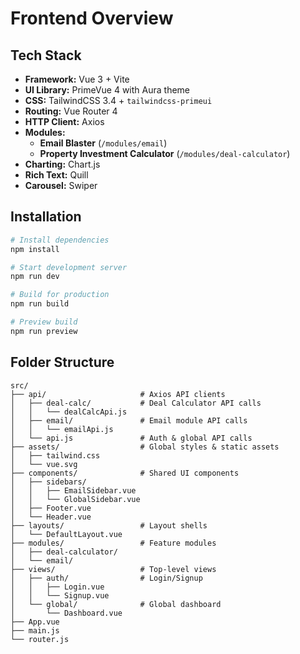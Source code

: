 # Frontend Overview

## Tech Stack
- **Framework:** Vue 3 + Vite
- **UI Library:** PrimeVue 4 with Aura theme
- **CSS:** TailwindCSS 3.4 + `tailwindcss-primeui`
- **Routing:** Vue Router 4
- **HTTP Client:** Axios
- **Modules:**
  - **Email Blaster** (`/modules/email`)
  - **Property Investment Calculator** (`/modules/deal-calculator`)
- **Charting:** Chart.js
- **Rich Text:** Quill
- **Carousel:** Swiper

## Installation
```bash
# Install dependencies
npm install

# Start development server
npm run dev

# Build for production
npm run build

# Preview build
npm run preview
```

## Folder Structure
```
src/
├── api/                     # Axios API clients
│   ├── deal-calc/           # Deal Calculator API calls
│   │   └── dealCalcApi.js
│   ├── email/               # Email module API calls
│   │   └── emailApi.js
│   └── api.js               # Auth & global API calls
├── assets/                  # Global styles & static assets
│   ├── tailwind.css
│   └── vue.svg
├── components/              # Shared UI components
│   ├── sidebars/
│   │   ├── EmailSidebar.vue
│   │   └── GlobalSidebar.vue
│   ├── Footer.vue
│   └── Header.vue
├── layouts/                 # Layout shells
│   └── DefaultLayout.vue
├── modules/                 # Feature modules
│   ├── deal-calculator/
│   └── email/
├── views/                   # Top-level views
│   ├── auth/                # Login/Signup
│   │   ├── Login.vue
│   │   └── Signup.vue
│   └── global/              # Global dashboard
│       └── Dashboard.vue
├── App.vue
├── main.js
└── router.js

```

